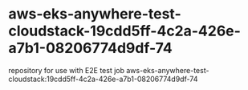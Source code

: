 # aws-eks-anywhere-test-cloudstack-19cdd5ff-4c2a-426e-a7b1-08206774d9df-74
repository for use with E2E test job aws-eks-anywhere-test-cloudstack:19cdd5ff-4c2a-426e-a7b1-08206774d9df-74

